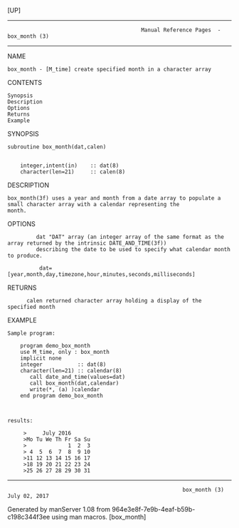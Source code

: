 [UP]

-----------------------------------------------------------------------------------------------------------------------------------
                                              Manual Reference Pages  - box_month (3)
-----------------------------------------------------------------------------------------------------------------------------------
                                                                 
NAME

    box_month - [M_time] create specified month in a character array

CONTENTS

    Synopsis
    Description
    Options
    Returns
    Example

SYNOPSIS

    subroutine box_month(dat,calen)


        integer,intent(in)    :: dat(8)
        character(len=21)     :: calen(8)



DESCRIPTION

    box_month(3f) uses a year and month from a date array to populate a small character array with a calendar representing the
    month.

OPTIONS

             dat "DAT" array (an integer array of the same format as the array returned by the intrinsic DATE_AND_TIME(3f))
             describing the date to be used to specify what calendar month to produce.

              dat=[year,month,day,timezone,hour,minutes,seconds,milliseconds]

RETURNS

          calen returned character array holding a display of the specified month

EXAMPLE

    Sample program:

        program demo_box_month
        use M_time, only : box_month
        implicit none
        integer           :: dat(8)
        character(len=21) :: calendar(8)
           call date_and_time(values=dat)
           call box_month(dat,calendar)
           write(*, (a) )calendar
        end program demo_box_month



    results:

         >     July 2016
         >Mo Tu We Th Fr Sa Su
         >             1  2  3
         > 4  5  6  7  8  9 10
         >11 12 13 14 15 16 17
         >18 19 20 21 22 23 24
         >25 26 27 28 29 30 31



-----------------------------------------------------------------------------------------------------------------------------------

                                                           box_month (3)                                              July 02, 2017

Generated by manServer 1.08 from 964e3e8f-7e9b-4eaf-b59b-c198c344f3ee using man macros.
                                                            [box_month]

